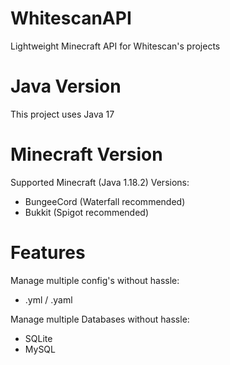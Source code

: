 # WhitescanAPI
Lightweight Minecraft API for Whitescan's projects

# Java Version
This project uses Java 17

# Minecraft Version
Supported Minecraft (Java 1.18.2) Versions:
- BungeeCord (Waterfall recommended)
- Bukkit (Spigot recommended)

# Features
Manage multiple config's without hassle:
  - .yml / .yaml

Manage multiple Databases without hassle:
  - SQLite
  - MySQL
